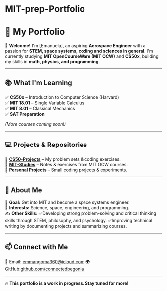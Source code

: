 # MIT-prep-Portfolio

# 🚀 My Portfolio  

👋 **Welcome!** I'm [Emanuela], an aspiring **Aerospace Engineer** with a passion for **STEM, space systems, coding and sciences in general**. I'm currently studying **MIT OpenCourseWare (MIT OCW)** and **CS50x**, building my skills in **math, physics, and programming**.  

---

## 📚 What I'm Learning  
✅ **CS50x** – Introduction to Computer Science (Harvard)  
✅ **MIT 18.01** – Single Variable Calculus  
✅ **MIT 8.01** – Classical Mechanics  
✅ **SAT Preparation**  

*(More courses coming soon!)*  

---

## 💻 Projects & Repositories  
🔹 **[CS50-Projects](https://github.com/connectedbegonia/CS50-Projects)** – My problem sets & coding exercises.  
🔹 **[MIT-Studies](https://github.com/connectedbegonia/MIT-Studies)** – Notes & exercises from MIT OCW courses.  
🔹 **[Personal Projects](https://github.com/connectedbegonia/Personal-Projects)** – Small coding projects & experiments.  

---

## 🌟 About Me  
🔭 **Goal:** Get into MIT and become a space systems engineer.  
📖 **Interests:** Science, space, engineering, and programming.  
✍️ **Other Skills:** 
✅Developing strong problem-solving and critical thinking skills through STEM, philosophy, and psychology.
✅Improving technical writing by documenting projects and summarizing courses.

---

## 📫 Connect with Me  
💌 Email: emmangoma360@icloud.com
🌍 GitHub:[github.com/connectedbegonia](https://github.com/connectedbegonia)  

---

🔥 **This portfolio is a work in progress. Stay tuned for more!**  
